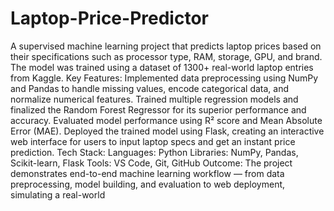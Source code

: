 # Laptop-Price-Predictor
A supervised machine learning project that predicts laptop prices based on their specifications such as processor type, RAM, storage, GPU, and brand.
The model was trained using a dataset of 1300+ real-world laptop entries from Kaggle.
Key Features:
Implemented data preprocessing using NumPy and Pandas to handle missing values, encode categorical data, and normalize numerical features.
Trained multiple regression models and finalized the Random Forest Regressor for its superior performance and accuracy.
Evaluated model performance using R² score and Mean Absolute Error (MAE).
Deployed the trained model using Flask, creating an interactive web interface for users to input laptop specs and get an instant price prediction.
Tech Stack:
Languages: Python
Libraries: NumPy, Pandas, Scikit-learn, Flask
Tools: VS Code, Git, GitHub
Outcome:
The project demonstrates end-to-end machine learning workflow — from data preprocessing, model building, and evaluation to web deployment, simulating a real-world
